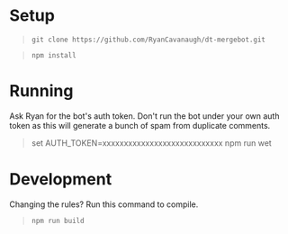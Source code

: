 # Setup

  > `git clone https://github.com/RyanCavanaugh/dt-mergebot.git`
  
  > `npm install`

# Running

Ask Ryan for the bot's auth token.
Don't run the bot under your own auth token as this will generate a bunch of spam from duplicate comments.

 > set AUTH_TOKEN=xxxxxxxxxxxxxxxxxxxxxxxxxxxx
 > npm run wet

# Development

Changing the rules? Run this command to compile.

 > `npm run build`
